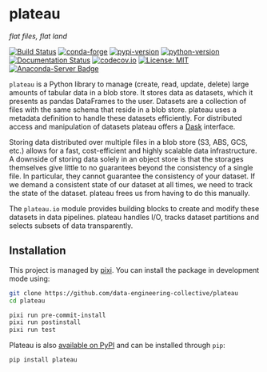 # plateau

_flat files, flat land_

[![Build Status](https://github.com/data-engineering-collective/plateau/workflows/CI/badge.svg)](https://github.com/data-engineering-collective/plateau/actions?query=branch%3Amain)
[![conda-forge](https://img.shields.io/conda/vn/conda-forge/minimalkv?logoColor=white&logo=conda-forge)](https://prefix.dev/channels/conda-forge/packages/minimalkv)
[![pypi-version](https://img.shields.io/pypi/v/minimalkv.svg?logo=pypi&logoColor=white)](https://pypi.org/project/minimalkv)
[![python-version](https://img.shields.io/pypi/pyversions/minimalkv?logoColor=white&logo=python)](https://pypi.org/project/minimalkv)
[![Documentation Status](https://readthedocs.org/projects/plateau/badge/?version=stable)](https://plateau.readthedocs.io/en/stable/?badge=stable)
[![codecov.io](https://codecov.io/github/data-engineering-collective/plateau/coverage.svg?branch=master)](https://codecov.io/github/data-engineering-collective/plateau)
[![License: MIT](https://img.shields.io/badge/License-MIT-yellow.svg)](https://github.com/data-engineering-collective/plateau/blob/master/LICENSE.txt)
[![Anaconda-Server Badge](https://anaconda.org/conda-forge/plateau/badges/downloads.svg)](https://anaconda.org/conda-forge/plateau)

`plateau` is a Python library to manage (create, read, update, delete) large
amounts of tabular data in a blob store. It stores data as datasets, which
it presents as pandas DataFrames to the user. Datasets are a collection of
files with the same schema that reside in a blob store. plateau uses a metadata
definition to handle these datasets efficiently. For distributed access and
manipulation of datasets plateau offers a [Dask](https://dask.org) interface.

Storing data distributed over multiple files in a blob store (S3, ABS, GCS,
etc.) allows for a fast, cost-efficient and highly scalable data infrastructure.
A downside of storing data solely in an object store is that the storages
themselves give little to no guarantees beyond the consistency of a single file.
In particular, they cannot guarantee the consistency of your dataset. If we
demand a consistent state of our dataset at all times, we need to track the
state of the dataset. plateau frees us from having to do this manually.

The `plateau.io` module provides building blocks to create and modify these
datasets in data pipelines. plateau handles I/O, tracks dataset partitions
and selects subsets of data transparently.

## Installation

This project is managed by [pixi](https://pixi.sh).
You can install the package in development mode using:

```bash
git clone https://github.com/data-engineering-collective/plateau
cd plateau

pixi run pre-commit-install
pixi run postinstall
pixi run test
```

Plateau is also [available on PyPI](http://pypi.python.org/pypi/plateau/) and
can be installed through `pip`:

```bash
pip install plateau
```
